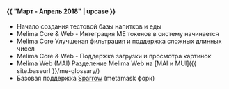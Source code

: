 #### {{ "Март - Апрель 2018" | upcase }}

* Начало создания тестовой базы напитков и еды
* Melima Core & Web - Интеграция ME токенов в систему начинается
* Melima Core Улучшеная фильтрация и поддержка сложных длинных чисел
* Melima Core & Web - Поддержка загрузки и просмотра картинок
* Melima Web (MAI) Разделение Melima Web на [MAI и MUI]({{ site.baseurl }}/me-glossary/)
* Базовая поддержка [Sparrow](https://github.com/ubiq/sparrow-plugin) (metamask форк)

